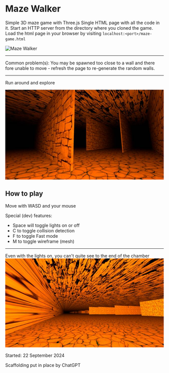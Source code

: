 # Maze Walker

Simple 3D maze game with Three.js
Single HTML page with all the code in it. Start an HTTP server from the directory where you cloned the game. Load the html page in your browser by visiting `localhost:<port>/maze-game.html`

![Maze Walker](./site/maze-walker.gif)

-----

Common problem(s): You may be spawned too close to a wall and there fore unable to move - refresh the page to re-generate the random walls.

-----

Run around and explore

![Lights are out, you only hold a candle in your hands](./site/maze-candlelit.jpg)

## How to play

Move with WASD and your mouse

Special (dev) features:
- Space will toggle lights on or off
- C to toggle collision detection
- F to toggle Fast mode
- M to toggle wireframe (mesh)

-----

Even with the lights on, you can't quite see to the end of the chamber  
![Even with the lights on, you can't quite see to the end of the chamber](./site/maze-lit.jpg)


Started: 22 September 2024

Scaffolding put in place by ChatGPT

